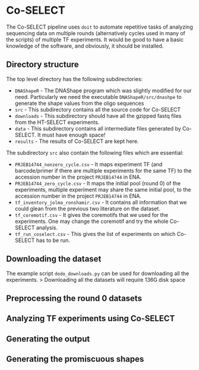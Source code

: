 # Co-SELECT

The Co-SELECT pipeline uses `doit` to automate repetitive tasks of analyzing sequencing data on multiple rounds (alternatively cycles used in many of the scripts) of multiple TF experiments. It would be good to have a basic knowledge of the software, and obviously, it should be installed.

## Directory structure

The top level directory has the following subdirectories:
* `DNAShapeR` - The DNAShape program which was slightly modified for our need. Particularly we need the executable `DNAShapeR/src/dnashpe` to generate the shape values from the oligo sequences
* `src` - This subdirectory contains all the source code for Co-SELECT
* `downloads` - This subdirectory should have all the gzipped fastq files from the HT-SELECT experiments.
* `data` - This subdirectory contains all intermediate files generated by Co-SELECT. It must have enough space!
* `results` - The results of Co-SELECT are kept here.

The subdirectory `src` also contain the following files which are essential:
* `PRJEB14744_nonzero_cycle.csv` - It maps experiment TF (and barcode/primer if there are multiple experiments for the same TF) to the accession number in the project `PRJEB14744` in ENA.
* `PRJEB14744_zero_cycle.csv` - It maps the initial pool (round 0) of the experiments, multiple experiment may share the same initial pool, to the accession number in the project `PRJEB14744` in ENA.
* `tf_inventory_jolma_ronshamir.csv` - It contains all information that we could glean from the previous two literature on the dataset.
* `tf_coremotif.csv` - It gives the coremotifs that we used for the experiments. One may change the coremotif and try the whole Co-SELECT analysis.
* `tf_run_coselect.csv` - This gives the list of experiments on which Co-SELECT has to be run.

## Downloading the dataset

The example script `dodo_downloads.py` can be used for downloading all the experiments.
    > Downloading all the datasets will require 136G disk space

## Preprocessing the round 0 datasets


## Analyzing TF experiments using Co-SELECT

## Generating the output


## Generating the promiscuous shapes
